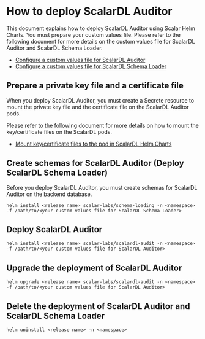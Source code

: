 # How to deploy ScalarDL Auditor

This document explains how to deploy ScalarDL Auditor using Scalar Helm Charts. You must prepare your custom values file. Please refer to the following document for more details on the custom values file for ScalarDL Auditor and ScalarDL Schema Loader.

* [Configure a custom values file for ScalarDL Auditor](./configure-custom-values-scalardl-auditor.md)
* [Configure a custom values file for ScalarDL Schema Loader](./configure-custom-values-scalardl-schema-loader.md)

## Prepare a private key file and a certificate file

When you deploy ScalarDL Auditor, you must create a Secrete resource to mount the private key file and the certificate file on the ScalarDL Auditor pods.

Please refer to the following document for more details on how to mount the key/certificate files on the ScalarDL pods.

* [Mount key/certificate files to the pod in ScalarDL Helm Charts](./mount-key-and-cert-for-scalardl.md)

## Create schemas for ScalarDL Auditor (Deploy ScalarDL Schema Loader)

Before you deploy ScalarDL Auditor, you must create schemas for ScalarDL Auditor on the backend database.

```console
helm install <release name> scalar-labs/schema-loading -n <namespace> -f /path/to/<your custom values file for ScalarDL Schema Loader>
```

## Deploy ScalarDL Auditor

```console
helm install <release name> scalar-labs/scalardl-audit -n <namespace> -f /path/to/<your custom values file for ScalarDL Auditor>
```

## Upgrade the deployment of ScalarDL Auditor

```console
helm upgrade <release name> scalar-labs/scalardl-audit -n <namespace> -f /path/to/<your custom values file for ScalarDL Auditor>
```

## Delete the deployment of ScalarDL Auditor and ScalarDL Schema Loader

```console
helm uninstall <release name> -n <namespace>
```
